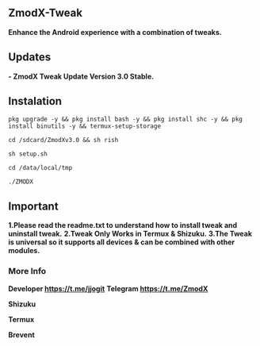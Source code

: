 <a name="readme-top"></a>
## ZmodX-Tweak
**Enhance the Android experience with a combination of tweaks.**

## Updates
**- ZmodX Tweak Update Version 3.0  Stable.**
## Instalation
```pkg upgrade -y && pkg install bash -y && pkg install shc -y && pkg install binutils -y && termux-setup-storage```

```cd /sdcard/ZmodXv3.0 && sh rish```

```sh setup.sh```

```cd /data/local/tmp```

```./ZMODX```
## Important
**1.Please read the readme.txt to understand how to install tweak and uninstall tweak.**
**2.Tweak Only Works in Termux & Shizuku.**
**3.The Tweak is universal so it supports all devices & can be combined with other modules.**
### More Info
**Developer https://t.me/jjogit**
**Telegram https://t.me/ZmodX**

**Shizuku**


**Termux**


**Brevent**

